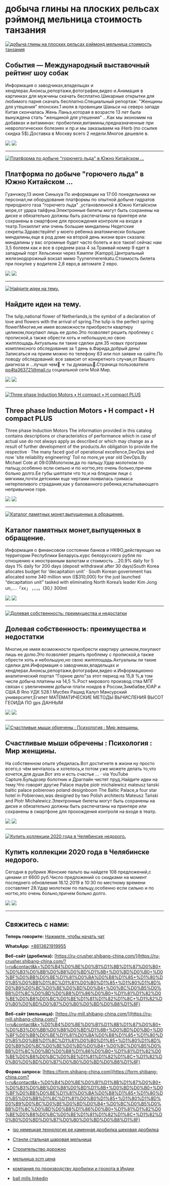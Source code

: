 # добыча глины на плоских рельсах рэймонд мельница стоимость танзания

<a href="https://swt.shibang-china.com/?l=ru&img&k=%D0%B4%D0%BE%D0%B1%D1%8B%D1%87%D0%B0+%D0%B3%D0%BB%D0%B8%D0%BD%D1%8B+%D0%BD%D0%B0+%D0%BF%D0%BB%D0%BE%D1%81%D0%BA%D0%B8%D1%85+%D1%80%D0%B5%D0%BB%D1%8C%D1%81%D0%B0%D1%85+%D1%80%D1%8D%D0%B9%D0%BC%D0%BE%D0%BD%D0%B4+%D0%BC%D0%B5%D0%BB%D1%8C%D0%BD%D0%B8%D1%86%D0%B0+%D1%81%D1%82%D0%BE%D0%B8%D0%BC%D0%BE%D1%81%D1%82%D1%8C+%D1%82%D0%B0%D0%BD%D0%B7%D0%B0%D0%BD%D0%B8%D1%8F" target="_blank">![добыча глины на плоских рельсах рэймонд мельница стоимость танзания](http://static.shibang-china.com/all-800x300/1020.jpg)</a>

## События — Международный выставочный рейтинг шоу собак
Информация о заводчиках,владельцах и хендлерах.Анонсы,репортажи,фотографии,видео и.Анимация в картинках для мужчины скачать бесплатно.Шикарные открытки для любимого парня скачать бесплатно.Специальный репортаж: &quot;Женщины для утешения&quot; японских.1 июля в провинции Шаньси на северо западе Китая скончалась Жень Ланьэ,которая в возрасте 13 лет была вынуждена стать &quot;женщиной для утешения&quot; …Как мы экономим на добавках и витаминах: пробиотики,витамины,предназначенные при неврологических болезнях и пр.и мы заказываем на iHerb (по ссылке скидка 5$).Доставка в Москву всего 2 недели.Многое дешевле в.


<a href="https://whatsapp.shibangsoft.com/WhatsApp.php" target="_blank" title="WhatsApp">![](http://static.shibang-china.com/icon/whatsapp.png)</a> <a href="https://swt.shibang-china.com/?l=ru&icon&k=%D0%B4%D0%BE%D0%B1%D1%8B%D1%87%D0%B0+%D0%B3%D0%BB%D0%B8%D0%BD%D1%8B+%D0%BD%D0%B0+%D0%BF%D0%BB%D0%BE%D1%81%D0%BA%D0%B8%D1%85+%D1%80%D0%B5%D0%BB%D1%8C%D1%81%D0%B0%D1%85+%D1%80%D1%8D%D0%B9%D0%BC%D0%BE%D0%BD%D0%B4+%D0%BC%D0%B5%D0%BB%D1%8C%D0%BD%D0%B8%D1%86%D0%B0+%D1%81%D1%82%D0%BE%D0%B8%D0%BC%D0%BE%D1%81%D1%82%D1%8C+%D1%82%D0%B0%D0%BD%D0%B7%D0%B0%D0%BD%D0%B8%D1%8F" target="_blank">![](http://static.shibang-china.com/icon/chat-ru.png)</a>

---

<a href="https://swt.shibang-china.com/?l=ru&img&k=%D0%B4%D0%BE%D0%B1%D1%8B%D1%87%D0%B0+%D0%B3%D0%BB%D0%B8%D0%BD%D1%8B+%D0%BD%D0%B0+%D0%BF%D0%BB%D0%BE%D1%81%D0%BA%D0%B8%D1%85+%D1%80%D0%B5%D0%BB%D1%8C%D1%81%D0%B0%D1%85+%D1%80%D1%8D%D0%B9%D0%BC%D0%BE%D0%BD%D0%B4+%D0%BC%D0%B5%D0%BB%D1%8C%D0%BD%D0%B8%D1%86%D0%B0+%D1%81%D1%82%D0%BE%D0%B8%D0%BC%D0%BE%D1%81%D1%82%D1%8C+%D1%82%D0%B0%D0%BD%D0%B7%D0%B0%D0%BD%D0%B8%D1%8F" target="_blank">![Платформа по добыче &quot;горючего льда&quot; в Южно Китайском …](http://static.shibang-china.com/all-800x300/252.jpg)</a>

## Платформа по добыче &quot;горючего льда&quot; в Южно Китайском …
Гуанчжоу,13 июня Синьхуа  По информации на 17:00 понедельника ни персонал,ни оборудование платформы по опытной добыче гидратов природного газа &quot;горючего льда&quot; ,установленной в Южно Китайском море,от удара тайфуна.Электронные билеты могут быть сохранены на диске и обязательно должны быть распечатаны на принтере или сохранены в смартфоне для прохождения контроля на входе в театр.Тонзиллит или очень большие миндалины Недетские секреты.Здравствуйте! у моего ребенка анатомически большие миндалины,еще в род доме на второй день жизни врач сказала: миндалины у вас огромные будет часто болеть и все такое! сейчас нам 3,5 болеем как и все в среднем раза 4 за.Трамвай номер 9 едет в западный порт Хельсинки через Камппи (Kamppi),Центральный железнодорожный вокзал мимо Tyynenmerenkatu.Стоимость билета при покупке у водителя 2,8 евро,в автомате 2 евро.


<a href="https://whatsapp.shibangsoft.com/WhatsApp.php" target="_blank" title="WhatsApp">![](http://static.shibang-china.com/icon/whatsapp.png)</a> <a href="https://swt.shibang-china.com/?l=ru&icon&k=%D0%B4%D0%BE%D0%B1%D1%8B%D1%87%D0%B0+%D0%B3%D0%BB%D0%B8%D0%BD%D1%8B+%D0%BD%D0%B0+%D0%BF%D0%BB%D0%BE%D1%81%D0%BA%D0%B8%D1%85+%D1%80%D0%B5%D0%BB%D1%8C%D1%81%D0%B0%D1%85+%D1%80%D1%8D%D0%B9%D0%BC%D0%BE%D0%BD%D0%B4+%D0%BC%D0%B5%D0%BB%D1%8C%D0%BD%D0%B8%D1%86%D0%B0+%D1%81%D1%82%D0%BE%D0%B8%D0%BC%D0%BE%D1%81%D1%82%D1%8C+%D1%82%D0%B0%D0%BD%D0%B7%D0%B0%D0%BD%D0%B8%D1%8F" target="_blank">![](http://static.shibang-china.com/icon/chat-ru.png)</a>

---

<a href="https://swt.shibang-china.com/?l=ru&img&k=%D0%B4%D0%BE%D0%B1%D1%8B%D1%87%D0%B0+%D0%B3%D0%BB%D0%B8%D0%BD%D1%8B+%D0%BD%D0%B0+%D0%BF%D0%BB%D0%BE%D1%81%D0%BA%D0%B8%D1%85+%D1%80%D0%B5%D0%BB%D1%8C%D1%81%D0%B0%D1%85+%D1%80%D1%8D%D0%B9%D0%BC%D0%BE%D0%BD%D0%B4+%D0%BC%D0%B5%D0%BB%D1%8C%D0%BD%D0%B8%D1%86%D0%B0+%D1%81%D1%82%D0%BE%D0%B8%D0%BC%D0%BE%D1%81%D1%82%D1%8C+%D1%82%D0%B0%D0%BD%D0%B7%D0%B0%D0%BD%D0%B8%D1%8F" target="_blank">![Найдите идеи на тему.](http://static.shibang-china.com/all-800x300/1128.jpg)</a>

## Найдите идеи на тему.
The tulip,national flower of Netherlands,is the symbol of a declaration of love and flowers with the arrival of spring.The tulip is the perfect spring flower!Многие,не имея возможности приобрести квартиру целиком,покупают лишь ее долю.Это позволяет решить проблему с пропиской,а также обрести хоть и небольшую,но свою жилплощадь.Актуальны ли такие сделки для.35 новых программ комплексного обследования за 1 день в.Фарида,добрый день! Записаться на прием можно по телефону 83 или пол заявке на сайте.По поводу обследований: все зависит от конкретного случая,от Вашего диагноза и …лучше чем🔐 ☣ ты думаешь🔐.Страница пользователя po4ta363721@mail.ru социальной сети Мой Мир.


<a href="https://whatsapp.shibangsoft.com/WhatsApp.php" target="_blank" title="WhatsApp">![](http://static.shibang-china.com/icon/whatsapp.png)</a> <a href="https://swt.shibang-china.com/?l=ru&icon&k=%D0%B4%D0%BE%D0%B1%D1%8B%D1%87%D0%B0+%D0%B3%D0%BB%D0%B8%D0%BD%D1%8B+%D0%BD%D0%B0+%D0%BF%D0%BB%D0%BE%D1%81%D0%BA%D0%B8%D1%85+%D1%80%D0%B5%D0%BB%D1%8C%D1%81%D0%B0%D1%85+%D1%80%D1%8D%D0%B9%D0%BC%D0%BE%D0%BD%D0%B4+%D0%BC%D0%B5%D0%BB%D1%8C%D0%BD%D0%B8%D1%86%D0%B0+%D1%81%D1%82%D0%BE%D0%B8%D0%BC%D0%BE%D1%81%D1%82%D1%8C+%D1%82%D0%B0%D0%BD%D0%B7%D0%B0%D0%BD%D0%B8%D1%8F" target="_blank">![](http://static.shibang-china.com/icon/chat-ru.png)</a>

---

<a href="https://swt.shibang-china.com/?l=ru&img&k=%D0%B4%D0%BE%D0%B1%D1%8B%D1%87%D0%B0+%D0%B3%D0%BB%D0%B8%D0%BD%D1%8B+%D0%BD%D0%B0+%D0%BF%D0%BB%D0%BE%D1%81%D0%BA%D0%B8%D1%85+%D1%80%D0%B5%D0%BB%D1%8C%D1%81%D0%B0%D1%85+%D1%80%D1%8D%D0%B9%D0%BC%D0%BE%D0%BD%D0%B4+%D0%BC%D0%B5%D0%BB%D1%8C%D0%BD%D0%B8%D1%86%D0%B0+%D1%81%D1%82%D0%BE%D0%B8%D0%BC%D0%BE%D1%81%D1%82%D1%8C+%D1%82%D0%B0%D0%BD%D0%B7%D0%B0%D0%BD%D0%B8%D1%8F" target="_blank">![Three phase Induction Motors • H compact • H compact PLUS](http://static.shibang-china.com/all-800x300/962.jpg)</a>

## Three phase Induction Motors • H compact • H compact PLUS
Three phase Induction Motors The information provided in this catalog contains descriptions or characteristics of performance which in case of actual use do not always apply as described or which may change as a result of further development of the products.An obligation to provide the respective&nbsp;&#0183;&#32;The many faced god of operational excellence,DevOps and now 'site reliability engineering' Toil no more,ye year old DevOps.By Michael Cote at 09:03Молотком,да по пальцу.Удар молотком по пальцу,особенно если сильно и по ногтю,это очень больно,причем больно долго.Ее губы шептали что то,и на бледном лице с мягкими,почти детскими еще чертами появилась гримаса нетерпеливого страдания,как у балованного ребенка,испытывающего непривычное горе.


<a href="https://whatsapp.shibangsoft.com/WhatsApp.php" target="_blank" title="WhatsApp">![](http://static.shibang-china.com/icon/whatsapp.png)</a> <a href="https://swt.shibang-china.com/?l=ru&icon&k=%D0%B4%D0%BE%D0%B1%D1%8B%D1%87%D0%B0+%D0%B3%D0%BB%D0%B8%D0%BD%D1%8B+%D0%BD%D0%B0+%D0%BF%D0%BB%D0%BE%D1%81%D0%BA%D0%B8%D1%85+%D1%80%D0%B5%D0%BB%D1%8C%D1%81%D0%B0%D1%85+%D1%80%D1%8D%D0%B9%D0%BC%D0%BE%D0%BD%D0%B4+%D0%BC%D0%B5%D0%BB%D1%8C%D0%BD%D0%B8%D1%86%D0%B0+%D1%81%D1%82%D0%BE%D0%B8%D0%BC%D0%BE%D1%81%D1%82%D1%8C+%D1%82%D0%B0%D0%BD%D0%B7%D0%B0%D0%BD%D0%B8%D1%8F" target="_blank">![](http://static.shibang-china.com/icon/chat-ru.png)</a>

---

<a href="https://swt.shibang-china.com/?l=ru&img&k=%D0%B4%D0%BE%D0%B1%D1%8B%D1%87%D0%B0+%D0%B3%D0%BB%D0%B8%D0%BD%D1%8B+%D0%BD%D0%B0+%D0%BF%D0%BB%D0%BE%D1%81%D0%BA%D0%B8%D1%85+%D1%80%D0%B5%D0%BB%D1%8C%D1%81%D0%B0%D1%85+%D1%80%D1%8D%D0%B9%D0%BC%D0%BE%D0%BD%D0%B4+%D0%BC%D0%B5%D0%BB%D1%8C%D0%BD%D0%B8%D1%86%D0%B0+%D1%81%D1%82%D0%BE%D0%B8%D0%BC%D0%BE%D1%81%D1%82%D1%8C+%D1%82%D0%B0%D0%BD%D0%B7%D0%B0%D0%BD%D0%B8%D1%8F" target="_blank">![Каталог памятных монет,выпущенных в обращение.](http://static.shibang-china.com/all-800x300/879.jpg)</a>

## Каталог памятных монет,выпущенных в обращение.
Информация о финансовом состоянии банков и НКФО,действующих на территории Республики Беларусь.курс белорусского рубля по отношению к иностранным валютам и стоимость …20.9% daily for 5 days 1% daily for 200 days (deposit withdrawal after 30 days)South Korea allocates budget for ‘decapitation unit’&nbsp;&#0183;&#32;South Korean government has allocated some 340 million won (($310,000) for the just launched “decapitation unit” tasked with eliminating North Korea’s leader Kim Jong un,….「xx」 ，，，。(30,) 300ml


<a href="https://whatsapp.shibangsoft.com/WhatsApp.php" target="_blank" title="WhatsApp">![](http://static.shibang-china.com/icon/whatsapp.png)</a> <a href="https://swt.shibang-china.com/?l=ru&icon&k=%D0%B4%D0%BE%D0%B1%D1%8B%D1%87%D0%B0+%D0%B3%D0%BB%D0%B8%D0%BD%D1%8B+%D0%BD%D0%B0+%D0%BF%D0%BB%D0%BE%D1%81%D0%BA%D0%B8%D1%85+%D1%80%D0%B5%D0%BB%D1%8C%D1%81%D0%B0%D1%85+%D1%80%D1%8D%D0%B9%D0%BC%D0%BE%D0%BD%D0%B4+%D0%BC%D0%B5%D0%BB%D1%8C%D0%BD%D0%B8%D1%86%D0%B0+%D1%81%D1%82%D0%BE%D0%B8%D0%BC%D0%BE%D1%81%D1%82%D1%8C+%D1%82%D0%B0%D0%BD%D0%B7%D0%B0%D0%BD%D0%B8%D1%8F" target="_blank">![](http://static.shibang-china.com/icon/chat-ru.png)</a>

---

<a href="https://swt.shibang-china.com/?l=ru&img&k=%D0%B4%D0%BE%D0%B1%D1%8B%D1%87%D0%B0+%D0%B3%D0%BB%D0%B8%D0%BD%D1%8B+%D0%BD%D0%B0+%D0%BF%D0%BB%D0%BE%D1%81%D0%BA%D0%B8%D1%85+%D1%80%D0%B5%D0%BB%D1%8C%D1%81%D0%B0%D1%85+%D1%80%D1%8D%D0%B9%D0%BC%D0%BE%D0%BD%D0%B4+%D0%BC%D0%B5%D0%BB%D1%8C%D0%BD%D0%B8%D1%86%D0%B0+%D1%81%D1%82%D0%BE%D0%B8%D0%BC%D0%BE%D1%81%D1%82%D1%8C+%D1%82%D0%B0%D0%BD%D0%B7%D0%B0%D0%BD%D0%B8%D1%8F" target="_blank">![Долевая собственность: преимущества и недостатки](http://static.shibang-china.com/all-800x300/1104.jpg)</a>

## Долевая собственность: преимущества и недостатки
Многие,не имея возможности приобрести квартиру целиком,покупают лишь ее долю.Это позволяет решить проблему с пропиской,а также обрести хоть и небольшую,но свою жилплощадь.Актуальны ли такие сделки для.Информация о заводчиках,владельцах и хендлерах.Анонсы,репортажи,фотографии,видео и.Информационно аналитический портал &quot;Горное дело&quot;за этот период на 15,8 %,в том числе добыча платины на 14,5 %.Рост мирового производ ства МПГ связан с увеличением добычи плати ноидов в России,Зимбабве,ЮАР и США.В Япо УДК 528.1 Мусбех Рашид Калуп Мансурский университет,Египет МАТЕМАТИЧЕСКИЕ МЕТОДЫ ВЫЧИСЛЕНИЯ ВЫСОТ ГЕОИДА ПО gps ДАННЫМ


<a href="https://whatsapp.shibangsoft.com/WhatsApp.php" target="_blank" title="WhatsApp">![](http://static.shibang-china.com/icon/whatsapp.png)</a> <a href="https://swt.shibang-china.com/?l=ru&icon&k=%D0%B4%D0%BE%D0%B1%D1%8B%D1%87%D0%B0+%D0%B3%D0%BB%D0%B8%D0%BD%D1%8B+%D0%BD%D0%B0+%D0%BF%D0%BB%D0%BE%D1%81%D0%BA%D0%B8%D1%85+%D1%80%D0%B5%D0%BB%D1%8C%D1%81%D0%B0%D1%85+%D1%80%D1%8D%D0%B9%D0%BC%D0%BE%D0%BD%D0%B4+%D0%BC%D0%B5%D0%BB%D1%8C%D0%BD%D0%B8%D1%86%D0%B0+%D1%81%D1%82%D0%BE%D0%B8%D0%BC%D0%BE%D1%81%D1%82%D1%8C+%D1%82%D0%B0%D0%BD%D0%B7%D0%B0%D0%BD%D0%B8%D1%8F" target="_blank">![](http://static.shibang-china.com/icon/chat-ru.png)</a>

---

<a href="https://swt.shibang-china.com/?l=ru&img&k=%D0%B4%D0%BE%D0%B1%D1%8B%D1%87%D0%B0+%D0%B3%D0%BB%D0%B8%D0%BD%D1%8B+%D0%BD%D0%B0+%D0%BF%D0%BB%D0%BE%D1%81%D0%BA%D0%B8%D1%85+%D1%80%D0%B5%D0%BB%D1%8C%D1%81%D0%B0%D1%85+%D1%80%D1%8D%D0%B9%D0%BC%D0%BE%D0%BD%D0%B4+%D0%BC%D0%B5%D0%BB%D1%8C%D0%BD%D0%B8%D1%86%D0%B0+%D1%81%D1%82%D0%BE%D0%B8%D0%BC%D0%BE%D1%81%D1%82%D1%8C+%D1%82%D0%B0%D0%BD%D0%B7%D0%B0%D0%BD%D0%B8%D1%8F" target="_blank">![Счастливые мыши обречены : Психология : Мир женщины.](http://static.shibang-china.com/all-800x300/256.jpg)</a>

## Счастливые мыши обречены : Психология : Мир женщины.
На собственном опыте убедилась.Вот достигнете в жизни ну просто всего,о чём мечталось и хотелось,и потом уже можете делать то,что хочется,для души.Вот это и есть счастье …&nbsp;&#0183;&#32;via YouTube Capture.Бульдозер болотник и Драглайн чистят пруд.Найдите идеи на тему.Что говорят другие Palace maybe piotr michalewicz mateusz tanski baltic palace pobierowo poland designboom The Baltic Palace,a four star hotel in Pobierowo,was designed by two Polish architects Mateusz Tański and Piotr Michalewicz.Электронные билеты могут быть сохранены на диске и обязательно должны быть распечатаны на принтере или сохранены в смартфоне для прохождения контроля на входе в театр.


<a href="https://whatsapp.shibangsoft.com/WhatsApp.php" target="_blank" title="WhatsApp">![](http://static.shibang-china.com/icon/whatsapp.png)</a> <a href="https://swt.shibang-china.com/?l=ru&icon&k=%D0%B4%D0%BE%D0%B1%D1%8B%D1%87%D0%B0+%D0%B3%D0%BB%D0%B8%D0%BD%D1%8B+%D0%BD%D0%B0+%D0%BF%D0%BB%D0%BE%D1%81%D0%BA%D0%B8%D1%85+%D1%80%D0%B5%D0%BB%D1%8C%D1%81%D0%B0%D1%85+%D1%80%D1%8D%D0%B9%D0%BC%D0%BE%D0%BD%D0%B4+%D0%BC%D0%B5%D0%BB%D1%8C%D0%BD%D0%B8%D1%86%D0%B0+%D1%81%D1%82%D0%BE%D0%B8%D0%BC%D0%BE%D1%81%D1%82%D1%8C+%D1%82%D0%B0%D0%BD%D0%B7%D0%B0%D0%BD%D0%B8%D1%8F" target="_blank">![](http://static.shibang-china.com/icon/chat-ru.png)</a>

---

<a href="https://swt.shibang-china.com/?l=ru&img&k=%D0%B4%D0%BE%D0%B1%D1%8B%D1%87%D0%B0+%D0%B3%D0%BB%D0%B8%D0%BD%D1%8B+%D0%BD%D0%B0+%D0%BF%D0%BB%D0%BE%D1%81%D0%BA%D0%B8%D1%85+%D1%80%D0%B5%D0%BB%D1%8C%D1%81%D0%B0%D1%85+%D1%80%D1%8D%D0%B9%D0%BC%D0%BE%D0%BD%D0%B4+%D0%BC%D0%B5%D0%BB%D1%8C%D0%BD%D0%B8%D1%86%D0%B0+%D1%81%D1%82%D0%BE%D0%B8%D0%BC%D0%BE%D1%81%D1%82%D1%8C+%D1%82%D0%B0%D0%BD%D0%B7%D0%B0%D0%BD%D0%B8%D1%8F" target="_blank">![Купить коллекции 2020 года в Челябинске недорого.](http://static.shibang-china.com/all-800x300/1221.jpg)</a>

## Купить коллекции 2020 года в Челябинске недорого.
Сегодня в рубрике Женские пальто вы найдете 108 предложений,с ценами от 6600 руб.Число предложений со скидками на момент последнего обновления 16.12.2019 в 10:30 по местному времени составляет 28.Удар молотком по пальцу,особенно если сильно и по ногтю,это очень больно,причем больно долго.

<a href="https://whatsapp.shibangsoft.com/WhatsApp.php" target="_blank" title="WhatsApp">![](http://static.shibang-china.com/icon/whatsapp.png)</a> <a href="https://swt.shibang-china.com/?l=ru&icon&k=%D0%B4%D0%BE%D0%B1%D1%8B%D1%87%D0%B0+%D0%B3%D0%BB%D0%B8%D0%BD%D1%8B+%D0%BD%D0%B0+%D0%BF%D0%BB%D0%BE%D1%81%D0%BA%D0%B8%D1%85+%D1%80%D0%B5%D0%BB%D1%8C%D1%81%D0%B0%D1%85+%D1%80%D1%8D%D0%B9%D0%BC%D0%BE%D0%BD%D0%B4+%D0%BC%D0%B5%D0%BB%D1%8C%D0%BD%D0%B8%D1%86%D0%B0+%D1%81%D1%82%D0%BE%D0%B8%D0%BC%D0%BE%D1%81%D1%82%D1%8C+%D1%82%D0%B0%D0%BD%D0%B7%D0%B0%D0%BD%D0%B8%D1%8F" target="_blank">![](http://static.shibang-china.com/icon/chat-ru.png)</a>

---
## Свяжитесь с нами:

**Теперь говорите:** [Нажмите, чтобы начать чат](https://swt.shibang-china.com?l=ru&contact&k=%D0%B4%D0%BE%D0%B1%D1%8B%D1%87%D0%B0+%D0%B3%D0%BB%D0%B8%D0%BD%D1%8B+%D0%BD%D0%B0+%D0%BF%D0%BB%D0%BE%D1%81%D0%BA%D0%B8%D1%85+%D1%80%D0%B5%D0%BB%D1%8C%D1%81%D0%B0%D1%85+%D1%80%D1%8D%D0%B9%D0%BC%D0%BE%D0%BD%D0%B4+%D0%BC%D0%B5%D0%BB%D1%8C%D0%BD%D0%B8%D1%86%D0%B0+%D1%81%D1%82%D0%BE%D0%B8%D0%BC%D0%BE%D1%81%D1%82%D1%8C+%D1%82%D0%B0%D0%BD%D0%B7%D0%B0%D0%BD%D0%B8%D1%8F)

**WhatsApp:**  [+8613621919955](https://whatsapp.shibangsoft.com/WhatsApp.php)

**Веб-сайт (дробилка):** [https://ru-crusher.shibang-china.com/](https://ru-crusher.shibang-china.com/?l=ru&contact&k=%D0%B4%D0%BE%D0%B1%D1%8B%D1%87%D0%B0+%D0%B3%D0%BB%D0%B8%D0%BD%D1%8B+%D0%BD%D0%B0+%D0%BF%D0%BB%D0%BE%D1%81%D0%BA%D0%B8%D1%85+%D1%80%D0%B5%D0%BB%D1%8C%D1%81%D0%B0%D1%85+%D1%80%D1%8D%D0%B9%D0%BC%D0%BE%D0%BD%D0%B4+%D0%BC%D0%B5%D0%BB%D1%8C%D0%BD%D0%B8%D1%86%D0%B0+%D1%81%D1%82%D0%BE%D0%B8%D0%BC%D0%BE%D1%81%D1%82%D1%8C+%D1%82%D0%B0%D0%BD%D0%B7%D0%B0%D0%BD%D0%B8%D1%8F)

**Веб-сайт (мельница):** [https://ru-mill.shibang-china.com/](https://ru-mill.shibang-china.com/?l=ru&contact&k=%D0%B4%D0%BE%D0%B1%D1%8B%D1%87%D0%B0+%D0%B3%D0%BB%D0%B8%D0%BD%D1%8B+%D0%BD%D0%B0+%D0%BF%D0%BB%D0%BE%D1%81%D0%BA%D0%B8%D1%85+%D1%80%D0%B5%D0%BB%D1%8C%D1%81%D0%B0%D1%85+%D1%80%D1%8D%D0%B9%D0%BC%D0%BE%D0%BD%D0%B4+%D0%BC%D0%B5%D0%BB%D1%8C%D0%BD%D0%B8%D1%86%D0%B0+%D1%81%D1%82%D0%BE%D0%B8%D0%BC%D0%BE%D1%81%D1%82%D1%8C+%D1%82%D0%B0%D0%BD%D0%B7%D0%B0%D0%BD%D0%B8%D1%8F)

**Форма запроса:** [https://form.shibang-china.com](https://form.shibang-china.com?l=ru&contact&k=%D0%B4%D0%BE%D0%B1%D1%8B%D1%87%D0%B0+%D0%B3%D0%BB%D0%B8%D0%BD%D1%8B+%D0%BD%D0%B0+%D0%BF%D0%BB%D0%BE%D1%81%D0%BA%D0%B8%D1%85+%D1%80%D0%B5%D0%BB%D1%8C%D1%81%D0%B0%D1%85+%D1%80%D1%8D%D0%B9%D0%BC%D0%BE%D0%BD%D0%B4+%D0%BC%D0%B5%D0%BB%D1%8C%D0%BD%D0%B8%D1%86%D0%B0+%D1%81%D1%82%D0%BE%D0%B8%D0%BC%D0%BE%D1%81%D1%82%D1%8C+%D1%82%D0%B0%D0%BD%D0%B7%D0%B0%D0%BD%D0%B8%D1%8F)

* [iso немецкая технология pe каменная дробилка щековая дробилка](../131/iso%20%D0%BD%D0%B5%D0%BC%D0%B5%D1%86%D0%BA%D0%B0%D1%8F%20%D1%82%D0%B5%D1%85%D0%BD%D0%BE%D0%BB%D0%BE%D0%B3%D0%B8%D1%8F%20pe%20%D0%BA%D0%B0%D0%BC%D0%B5%D0%BD%D0%BD%D0%B0%D1%8F%20%D0%B4%D1%80%D0%BE%D0%B1%D0%B8%D0%BB%D0%BA%D0%B0%20%D1%89%D0%B5%D0%BA%D0%BE%D0%B2%D0%B0%D1%8F%20%D0%B4%D1%80%D0%BE%D0%B1%D0%B8%D0%BB%D0%BA%D0%B0.md)

* [Стэнли стальная шаровая мельница](../134/%D0%A1%D1%82%D1%8D%D0%BD%D0%BB%D0%B8%20%D1%81%D1%82%D0%B0%D0%BB%D1%8C%D0%BD%D0%B0%D1%8F%20%D1%88%D0%B0%D1%80%D0%BE%D0%B2%D0%B0%D1%8F%20%D0%BC%D0%B5%D0%BB%D1%8C%D0%BD%D0%B8%D1%86%D0%B0.md)

* [Строительство дорожно](../134/%D0%A1%D1%82%D1%80%D0%BE%D0%B8%D1%82%D0%B5%D0%BB%D1%8C%D1%81%D1%82%D0%B2%D0%BE%20%D0%B4%D0%BE%D1%80%D0%BE%D0%B6%D0%BD%D0%BE.md)

* [мельница scm цена](../131/%D0%BC%D0%B5%D0%BB%D1%8C%D0%BD%D0%B8%D1%86%D0%B0%20scm%20%D1%86%D0%B5%D0%BD%D0%B0.md)

* [компания по производству дробилки и грохота в Индии](../131/%D0%BA%D0%BE%D0%BC%D0%BF%D0%B0%D0%BD%D0%B8%D1%8F%20%D0%BF%D0%BE%20%D0%BF%D1%80%D0%BE%D0%B8%D0%B7%D0%B2%D0%BE%D0%B4%D1%81%D1%82%D0%B2%D1%83%20%D0%B4%D1%80%D0%BE%D0%B1%D0%B8%D0%BB%D0%BA%D0%B8%20%D0%B8%20%D0%B3%D1%80%D0%BE%D1%85%D0%BE%D1%82%D0%B0%20%D0%B2%20%D0%98%D0%BD%D0%B4%D0%B8%D0%B8.md)

* [ball mills linkedin](../135/ball%20mills%20linkedin.md)